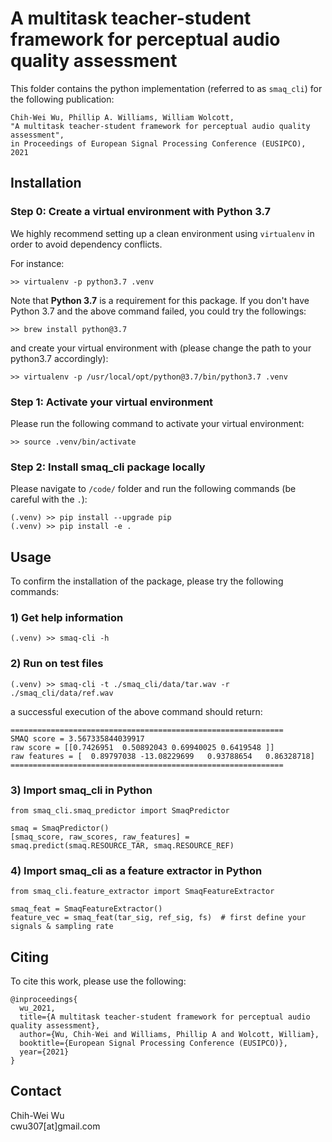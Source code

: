 # A multitask teacher-student framework for perceptual audio quality assessment

This folder contains the python implementation (referred to as `smaq_cli`) for the following publication:
```
Chih-Wei Wu, Phillip A. Williams, William Wolcott, 
"A multitask teacher-student framework for perceptual audio quality assessment",
in Proceedings of European Signal Processing Conference (EUSIPCO), 2021
```

## Installation

### Step 0: Create a virtual environment with Python 3.7 
We highly recommend setting up a clean environment using `virtualenv` in order to avoid dependency conflicts. 

For instance:
```
>> virtualenv -p python3.7 .venv
```
Note that **Python 3.7** is a requirement for this package. If you don't have Python 3.7 and the above command failed, you could try the followings:
```
>> brew install python@3.7
```
and create your virtual environment with (please change the path to your python3.7 accordingly):
```
>> virtualenv -p /usr/local/opt/python@3.7/bin/python3.7 .venv
```

### Step 1: Activate your virtual environment
Please run the following command to activate your virtual environment:
```
>> source .venv/bin/activate
```

### Step 2: Install smaq_cli package locally
Please navigate to `/code/` folder and run the following commands (be careful with the `.`):
```
(.venv) >> pip install --upgrade pip
(.venv) >> pip install -e .
```

## Usage
To confirm the installation of the package, please try the following commands:

### 1) Get help information 
```
(.venv) >> smaq-cli -h
```

### 2) Run on test files
```
(.venv) >> smaq-cli -t ./smaq_cli/data/tar.wav -r ./smaq_cli/data/ref.wav
```
a successful execution of the above command should return:
```
=============================================================
SMAQ score = 3.567335844039917
raw score = [[0.7426951  0.50892043 0.69940025 0.6419548 ]]
raw features = [  0.89797038 -13.08229699   0.93788654   0.86328718]
=============================================================
```

### 3) Import smaq_cli in Python
```
from smaq_cli.smaq_predictor import SmaqPredictor

smaq = SmaqPredictor()
[smaq_score, raw_scores, raw_features] = smaq.predict(smaq.RESOURCE_TAR, smaq.RESOURCE_REF)
```

### 4) Import smaq_cli as a feature extractor in Python
```
from smaq_cli.feature_extractor import SmaqFeatureExtractor

smaq_feat = SmaqFeatureExtractor()
feature_vec = smaq_feat(tar_sig, ref_sig, fs)  # first define your signals & sampling rate
```


## Citing
To cite this work, please use the following:

```
@inproceedings{
  wu_2021,
  title={A multitask teacher-student framework for perceptual audio quality assessment},
  author={Wu, Chih-Wei and Williams, Phillip A and Wolcott, William},
  booktitle={European Signal Processing Conference (EUSIPCO)},
  year={2021}
}
```

## Contact
Chih-Wei Wu \
cwu307[at]gmail.com

